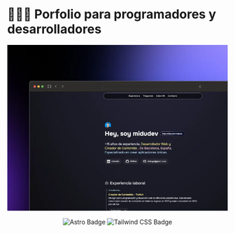 # 👨🏻‍💻 Porfolio para programadores y desarrolladores

<div align="center">
<a href="https://daap213.github.io/MiPortafolio/">
<img src="./public/img/porfolio.webp">
</a>
<p></p>
</div>

<div align="center">

![Astro Badge](https://img.shields.io/badge/Astro-FF3E00?logo=astro&logoColor=fff&style=flat)
![Tailwind CSS Badge](https://img.shields.io/badge/Tailwind%20CSS-06B6D4?logo=tailwindcss&logoColor=fff&style=flat)

</div>

<p></p>
